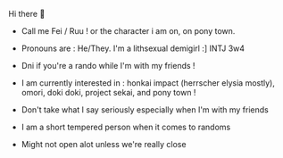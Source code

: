 Hi there 👋

- Call me Fei / Ruu ! or the character i am on, on pony town.

- Pronouns are : He/They. I'm a lithsexual demigirl :] INTJ 3w4

- Dni if you're a rando while I'm with my friends !

- I am currently interested in : honkai impact (herrscher elysia mostly), omori, doki doki, project sekai, and pony town !

- Don't take what I say seriously especially when I'm with my friends

- I am a short tempered person when it comes to randoms

- Might not open alot unless we're really close 
